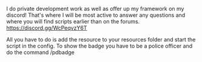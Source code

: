 I do private development work as well as offer up my framework on my discord! That's where I will be most active to answer any questions and where you will find scripts earlier than on the forums.
https://discord.gg/WcPeqvzY6T


All you have to do is add the resource to your resources folder and start the script in the config. To show the badge you have to be a police officer and do the command /pdbadge


